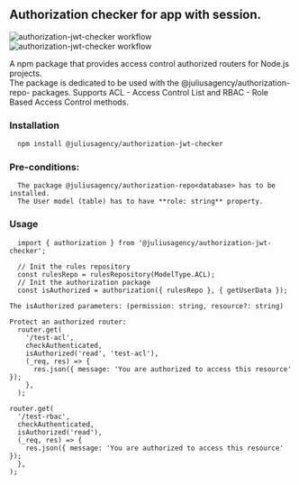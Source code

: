 ## Authorization checker for app with session.
![authorization-jwt-checker workflow](https://github.com/juliusagency/jla-node-monorepo/actions/workflows/authorization-jwt-checker-test.yaml/badge.svg)
![authorization-jwt-checker workflow](https://github.com/juliusagency/jla-node-monorepo/actions/workflows/authorization-jwt-checker-github.yaml/badge.svg)

A npm package that provides access control authorized routers for Node.js projects.  
The package is dedicated to be used with the @juliusagency/authorization-repo-<database> packages. 
Supports ACL - Access Control List and RBAC - Role Based Access Control methods. 

### Installation
```bash
  npm install @juliusagency/authorization-jwt-checker
```

### Pre-conditions:
```
  The package @juliusagency/authorization-repo<database> has to be installed.  
  The User model (table) has to have **role: string** property.  
```

### Usage  
```
  import { authorization } from '@juliusagency/authorization-jwt-checker';  

  // Init the rules repository  
  const rulesRepo = rulesRepository(ModelType.ACL);  
  // Init the authorization package  
  const isAuthorized = authorization({ rulesRepo }, { getUserData });  

The isAuthorized parameters: (permission: string, resource?: string) 

Protect an authorized router:  
  router.get(  
    '/test-acl',  
    checkAuthenticated,  
    isAuthorized('read', 'test-acl'),  
    (_req, res) => {  
      res.json({ message: 'You are authorized to access this resource' });  
    },  
  );  
  
router.get(  
  '/test-rbac',  
  checkAuthenticated,  
  isAuthorized('read'),  
  (_req, res) => {  
    res.json({ message: 'You are authorized to access this resource' });  
  },  
);  
```
